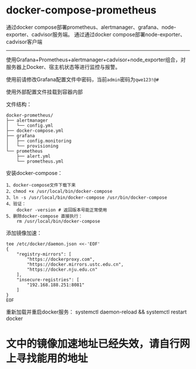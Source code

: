 # docker-compose-prometheus
通过docker compose部署prometheus、alertmanager、grafana、node-exporter、cadvisor服务端。
通过通过docker compose部署node-exporter、cadvisor客户端
***
使用Grafana+Prometheus+alertmanager+cadvisor+node_exporter组合，对服务器上Docker、宿主机状态等进行监控与报警。

使用前请修改Grafana配置文件中密码，当前`admin`密码为`qwe123!@#`

使用外部配置文件挂载到容器内部

文件结构：
```shell
docker-prometheus/
├── alertmanager
│   └── config.yml
├── docker-compose.yml
├── grafana
│   ├── config.monitoring
│   └── provisioning
└── prometheus
    ├── alert.yml
    └── prometheus.yml
```

安装docker-compose：
```
1、docker-compose文件下载下来
2、chmod +x /usr/local/bin/docker-compose
3、ln -s /usr/local/bin/docker-compose /usr/bin/docker-compose
4、验证：
	docker -version # 返回版本号能正常使用
5、删除docker-compose 直接执行：
	rm /usr/local/bin/docker-compose
```
添加镜像加速：
```
tee /etc/docker/daemon.json <<-'EOF'
{
    "registry-mirrors": [
        "https://dockerproxy.com",
        "https://docker.mirrors.ustc.edu.cn",
        "https://docker.nju.edu.cn"
    ],
    "insecure-registries": [
        "192.168.188.251:8081"
    ]
}
EOF
```
重新加载并重启docker服务：
	systemctl daemon-reload && systemctl restart docker 
# 文中的镜像加速地址已经失效，请自行网上寻找能用的地址

